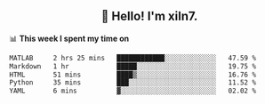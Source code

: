 <h2 align="center">👋 Hello! I'm xiln7.</h2>

📊 **This week I spent my time on**
<!--START_SECTION:waka-->

```txt
MATLAB     2 hrs 25 mins   ████████████░░░░░░░░░░░░░   47.59 %
Markdown   1 hr            █████░░░░░░░░░░░░░░░░░░░░   19.75 %
HTML       51 mins         ████▒░░░░░░░░░░░░░░░░░░░░   16.76 %
Python     35 mins         ███░░░░░░░░░░░░░░░░░░░░░░   11.52 %
YAML       6 mins          ▓░░░░░░░░░░░░░░░░░░░░░░░░   02.02 %
```

<!--END_SECTION:waka-->


